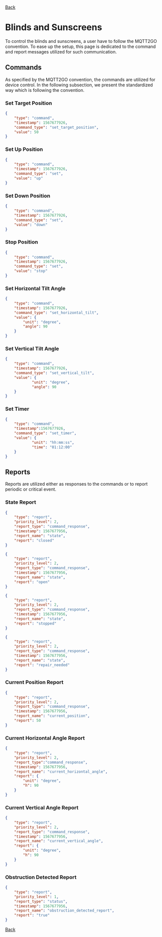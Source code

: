 [Back](../mqtt2go-objects.md)

# Blinds and Sunscreens
To control the blinds and sunscreens, a user have to follow the MQTT2GO convention. To ease up the setup, this page is dedicated to the command and report messages utilized for such communication.

## <a name="commands"></a>Commands
As specified by the MQTT2GO convention, the commands are utilized for device control. In the following subsection, we present the standardized way which is following the convention.

### Set Target Position
```json
{
	"type": "command",
	"timestamp": 1567677926,
	"command_type": "set_target_position",
	"value": 50
}
```

### Set Up Position
```json
{
	"type": "command",
	"timestamp": 1567677926,
	"command_type": "set",
	"value": "up"
}
```

### Set Down Position
```json
{
	"type": "command",
	"timestamp": 1567677926,
	"command_type": "set",
	"value": "down"
}
```

### Stop Position
```json
{
	"type": "command",
	"timestamp": 1567677926,
	"command_type": "set",
	"value": "stop"
}
```

### Set Horizontal Tilt Angle
```json
{
    "type": "command",
    "timestamp": 1567677926,
    "command_type": "set_horizontal_tilt",
    "value": {
        "unit": "degree",
        "angle": 90
    }
}
```

### Set Vertical Tilt Angle
```json
{
    "type": "command",
    "timestamp": 1567677926,
    "command_type": "set_vertical_tilt",
    "value": {
            "unit": "degree",
            "angle": 90
    }
}
```
### Set Timer
```json
{
	"type": "command",
	"timestamp":1567677926,
	"command_type": "set_timer",
	"value": {
            "unit": "hh:mm:ss",
            "time": "01:12:00"
    }
}
```

## <a name="reports"></a>Reports
Reports are utilized either as responses to the commands or to report periodic or critical event.

### State Report
```json
{
	"type": "report",
	"priority_level": 2,
	"report_type": "command_response",
	"timestamp": 1567677956,
	"report_name": "state",
	"report": "closed"
}
```

```json
{
	"type": "report",
	"priority_level": 2,
	"report_type": "command_response",
	"timestamp": 1567677956,
	"report_name": "state",
	"report": "open"
}
```

```json
{
	"type": "report",
	"priority_level": 2,
	"report_type": "command_response",
	"timestamp": 1567677956,
	"report_name": "state",
	"report": "stopped"
}
```

```json
{
	"type": "report",
	"priority_level": 2,
	"report_type": "command_response",
	"timestamp": 1567677956,
	"report_name": "state",
	"report": "repair_needed"
}
```

### Current Position Report

```json
{
	"type": "report",
	"priority_level": 2,
	"report_type": "command_response",
	"timestamp": 1567677956,
	"report_name": "current_position",
	"report": 50
}
```

### Current Horizontal Angle Report

```json
{
    "type": "report",
    "priority_level": 2,
    "report_type":"command_response",
    "timestamp": 1567677956,
    "report_name": "current_horizontal_angle",
    "report": {
        "unit": "degree",
        "h": 90
    }
}
```

### Current Vertical Angle Report

```json
{
    "type": "report",
    "priority_level": 2,
    "report_type": "command_response",
    "timestamp": 1567677956,
    "report_name": "current_vertical_angle",
    "report": {
        "unit": "degree",
        "h": 90
    }
}
```

### Obstruction Detected Report

```json
{
	"type": "report",
	"priority_level": 1,
	"report_type": "status",
	"timestamp": 1567677956,
	"report_name": "obstruction_detected_report",
	"report": "true"
}
```
[Back](../mqtt2go-objects.md)
